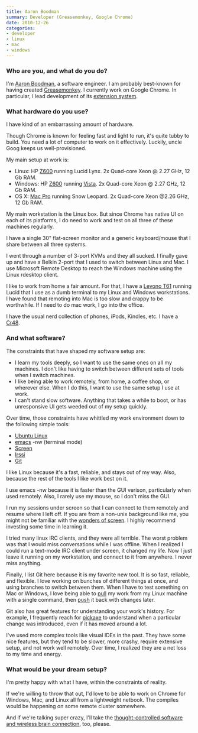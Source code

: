 ```yaml
---
title: Aaron Boodman
summary: Developer (Greasemonkey, Google Chrome)
date: 2010-12-26
categories:
- developer
- linux
- mac
- windows
---
```


### Who are you, and what do you do?

I'm [Aaron Boodman](http://www.aaronboodman.com/ "Aaron's website."), a software engineer. I am probably best-known for having created [Greasemonkey][]. I currently work on Google Chrome. In particular, I lead development of its [extension system](http://code.google.com/chrome/extensions/index.html "Information on Chrome's extension system.").

### What hardware do you use?

I have kind of an embarrassing amount of hardware.
 
Though Chrome is known for feeling fast and light to run, it's quite tubby to build. You need a lot of computer to work on it effectively. Luckily, uncle Goog keeps us well-provisioned.
 
My main setup at work is:
 
*  Linux: HP [Z600][] running Lucid Lynx. 2x Quad-core Xeon @ 2.27 GHz, 12 Gb RAM.
*  Windows: HP [Z600][] running [Vista][windows-vista]. 2x Quad-core Xeon @ 2.27 GHz, 12 Gb RAM.
*  OS X: [Mac Pro][mac-pro] running Snow Leopard. 2x Quad-core Xeon @2.26 GHz, 12 Gb RAM.
 
My main workstation is the Linux box. But since Chrome has native UI on each of its platforms, I do need to work and test on all three of these machines regularly.
 
I have a single 30" flat-screen monitor and a generic keyboard/mouse that I share between all three systems.
 
I went through a number of 3-port KVMs and they all sucked. I finally gave up and have a Belkin 2-port that I used to switch between Linux and Mac. I use Microsoft Remote Desktop to reach the Windows machine using the Linux rdesktop client.
 
I like to work from home a fair amount. For that, I have a [Levono T61][thinkpad-t61] running Lucid that I use as a dumb terminal to my Linux and Windows workstations. I have found that remoting into Mac is too slow and crappy to be worthwhile. If I need to do mac work, I go into the office.
 
I have the usual nerd collection of phones, iPods, Kindles, etc. I have a [Cr48][cr-48].

### And what software?

The constraints that have shaped my software setup are:
 
*  I learn my tools deeply, so I want to use the same ones on all my machines. I don't like having to switch between different sets of tools when I switch machines.
*  I like being able to work remotely, from home, a coffee shop, or wherever else. When I do this, I want to use the same setup I use at work.
*  I can't stand slow software. Anything that takes a while to boot, or has unresponsive UI gets weeded out of my setup quickly.
 
Over time, those constraints have whittled my work environment down to the following simple tools:
 
*  [Ubuntu Linux][ubuntu]
*  [emacs][] -nw (terminal mode)
*  [Screen][]
*  [Irssi][]
*  [Git][]
 
I like Linux because it's a fast, reliable, and stays out of my way. Also, because the rest of the tools I like work best on it.
 
I use emacs -nw because it is faster than the GUI verison, particularly when used remotely. Also, I rarely use my mouse, so I don't miss the GUI.
 
I run my sessions under screen so that I can connect to them remotely and resume where I left off. If you are from a non-unix background like me, you might not be familiar with the [wonders of screen](http://lizzie.spod.cx/screenirssi.shtml "A tutorial for using irssi with screen."). I highly recommend investing some time in learning it.
 
I tried many linux IRC clients, and they were all terrible. The worst problem was that I would miss conversations while I was offline. When I realized I could run a text-mode IRC client under screen, it changed my life. Now I just leave it running on my workstation, and connect to it from anywhere. I never miss anything.
 
Finally, I list Git here because it is my favorite new tool. It is so fast, reliable, and flexible. I love working on bunches of different things at once, and using branches to switch between them. When I have to test something on Mac or Windows, I love being able to [pull](http://www.kernel.org/pub/software/scm/git/docs/git-pull.html "Docs for the git-pull command.") my work from my Linux machine with a single command, then [push](http://www.kernel.org/pub/software/scm/git/docs/git-push.html "Docs for the git-push command.") it back with changes later.
 
Git also has great features for understanding your work's history. For example, I frequently reach for [pickaxe](http://gitfu.wordpress.com/2008/06/03/the-pickaxe-finding-changes-was-never-easier/ "Docs for the pickaxe command in git.") to understand when a particular change was introduced, even if it has moved around a lot.
 
I've used more complex tools like visual IDEs in the past. They have some nice features, but they tend to be slower, more crashy, require extensive setup, and not work well remotely. Over time, I realized they are a net loss to my time and energy.

### What would be your dream setup?

I'm pretty happy with what I have, within the constraints of reality.
 
If we're willing to throw that out, I'd love to be able to work on Chrome for Windows, Mac, and Linux all from a lightweight netbook. The compiles would be happening on some remote cluster somewhere.
 
And if we're talking super crazy, I'll take the [thought-controlled software and wireless brain connection](http://chris.wanstrath.usesthis.com/ "Our interview with Chris Wanstrath."), too, please.

[cr-48]: http://en.wikipedia.org/wiki/Chromebook#Cr-48_prototype "Google's first Chrome OS netbook."
[emacs]: http://www.gnu.org/software/emacs/ "A free open-source text editor."
[git]: https://git-scm.com/ "A version control system."
[greasemonkey]: https://addons.mozilla.org/en-US/firefox/addon/greasemonkey/ "A Firefox add-on to inject Javascript into sites for customisation."
[irssi]: https://irssi.org/ "A CLI irc client."
[mac-pro]: https://www.apple.com/mac-pro/ "The Intel-based Mac tower computer."
[screen]: http://www.gnu.org/software/screen/ "Think of it as tabs for your *nix terminal."
[thinkpad-t61]: https://www.cnet.com/products/lenovo-t61/ "A 14 inch PC laptop."
[ubuntu]: https://www.ubuntu.com/ "A Unix distribution."
[windows-vista]: https://en.wikipedia.org/wiki/Windows_Vista "A desktop operating system."
[z600]: https://www.amazon.com/HP-Z600-Workstation-Quad-2-13GHz/dp/B003H0KZ6E "A powerful PC workstation."
